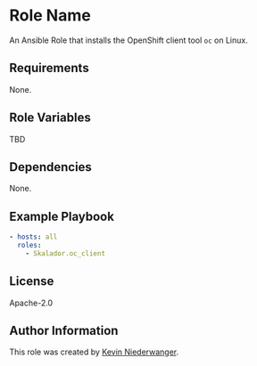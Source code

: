 Role Name
=========

An Ansible Role that installs the OpenShift client tool `oc` on Linux.

Requirements
------------

None.

Role Variables
--------------

TBD

Dependencies
------------

None.

Example Playbook
----------------

```yaml
- hosts: all
  roles:
    - Skalador.oc_client
```

License
-------

Apache-2.0

Author Information
------------------

This role was created by [Kevin Niederwanger](https://github.com/Skalador).

